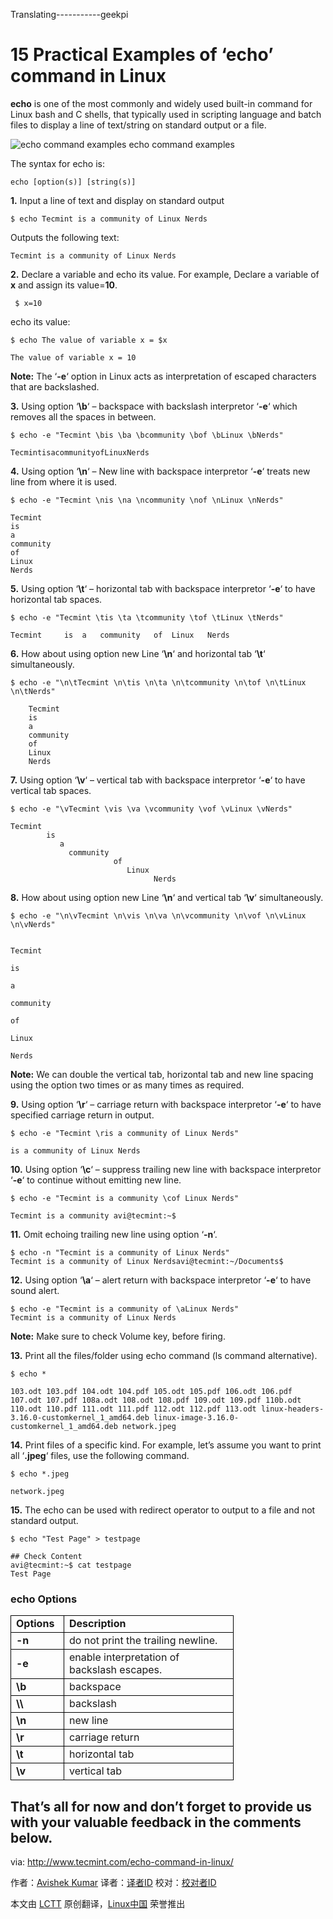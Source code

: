 Translating-----------geekpi


15 Practical Examples of ‘echo’ command in Linux
================================================================================
**echo** is one of the most commonly and widely used built-in command for Linux bash and C shells, that typically used in scripting language and batch files to display a line of text/string on standard output or a file.

![echo command examples](http://www.tecmint.com/wp-content/uploads/2014/08/echo-command.png)
echo command examples

The syntax for echo is:

    echo [option(s)] [string(s)]

**1.** Input a line of text and display on standard output

    $ echo Tecmint is a community of Linux Nerds 

Outputs the following text:

    Tecmint is a community of Linux Nerds 

**2.** Declare a variable and echo its value. For example, Declare a variable of **x** and assign its value=**10**.

     $ x=10

echo its value:

    $ echo The value of variable x = $x 

    The value of variable x = 10 

**Note:** The ‘**-e**‘ option in Linux acts as interpretation of escaped characters that are backslashed.

**3.** Using option ‘**\b**‘ – backspace with backslash interpretor ‘**-e**‘ which removes all the spaces in between.

    $ echo -e "Tecmint \bis \ba \bcommunity \bof \bLinux \bNerds" 

    TecmintisacommunityofLinuxNerds 

**4.** Using option ‘**\n**‘ – New line with backspace interpretor ‘**-e**‘ treats new line from where it is used.

    $ echo -e "Tecmint \nis \na \ncommunity \nof \nLinux \nNerds" 

    Tecmint 
    is 
    a 
    community 
    of 
    Linux 
    Nerds 

**5.** Using option ‘**\t**‘ – horizontal tab with backspace interpretor ‘**-e**‘ to have horizontal tab spaces.

    $ echo -e "Tecmint \tis \ta \tcommunity \tof \tLinux \tNerds" 

    Tecmint 	is 	a 	community 	of 	Linux 	Nerds 

**6.** How about using option new Line ‘**\n**‘ and horizontal tab ‘**\t**‘ simultaneously.

    $ echo -e "\n\tTecmint \n\tis \n\ta \n\tcommunity \n\tof \n\tLinux \n\tNerds" 
    
    	Tecmint 
    	is 
    	a 
    	community 
    	of 
    	Linux 
    	Nerds 

**7.** Using option ‘**\v**‘ – vertical tab with backspace interpretor ‘**-e**‘ to have vertical tab spaces.

    $ echo -e "\vTecmint \vis \va \vcommunity \vof \vLinux \vNerds" 
    
    Tecmint 
            is 
               a 
                 community 
                           of 
                              Linux 
                                    Nerds 

**8.** How about using option new Line ‘**\n**‘ and vertical tab ‘**\v**‘ simultaneously.

    $ echo -e "\n\vTecmint \n\vis \n\va \n\vcommunity \n\vof \n\vLinux \n\vNerds" 
    
    
    Tecmint 
    
    is 
    
    a 
    
    community 
    
    of 
    
    Linux 
    
    Nerds 

**Note:** We can double the vertical tab, horizontal tab and new line spacing using the option two times or as many times as required.

**9.** Using option ‘**\r**‘ – carriage return with backspace interpretor ‘**-e**‘ to have specified carriage return in output.

    $ echo -e "Tecmint \ris a community of Linux Nerds" 

    is a community of Linux Nerds 

**10.** Using option ‘**\c**‘ – suppress trailing new line with backspace interpretor ‘**-e**‘ to continue without emitting new line.

    $ echo -e "Tecmint is a community \cof Linux Nerds" 

    Tecmint is a community avi@tecmint:~$ 

**11.** Omit echoing trailing new line using option ‘**-n**‘.

    $ echo -n "Tecmint is a community of Linux Nerds" 
    Tecmint is a community of Linux Nerdsavi@tecmint:~/Documents$ 

**12.** Using option ‘**\a**‘ – alert return with backspace interpretor ‘**-e**‘ to have sound alert.

    $ echo -e "Tecmint is a community of \aLinux Nerds" 
    Tecmint is a community of Linux Nerds

**Note:** Make sure to check Volume key, before firing.

**13.** Print all the files/folder using echo command (ls command alternative).

    $ echo * 

    103.odt 103.pdf 104.odt 104.pdf 105.odt 105.pdf 106.odt 106.pdf 107.odt 107.pdf 108a.odt 108.odt 108.pdf 109.odt 109.pdf 110b.odt 110.odt 110.pdf 111.odt 111.pdf 112.odt 112.pdf 113.odt linux-headers-3.16.0-customkernel_1_amd64.deb linux-image-3.16.0-customkernel_1_amd64.deb network.jpeg 

**14.** Print files of a specific kind. For example, let’s assume you want to print all ‘**.jpeg**‘ files, use the following command.

    $ echo *.jpeg 

    network.jpeg 

**15.** The echo can be used with redirect operator to output to a file and not standard output.

    $ echo "Test Page" > testpage 

    ## Check Content
    avi@tecmint:~$ cat testpage 
    Test Page 

### echo Options ###

<table border="0" cellspacing="0">
<colgroup width="85"></colgroup>
<colgroup width="271"></colgroup>
<tbody>
<tr>
<td style="border: 1px solid #000000;" align="LEFT" height="16"><b> Options</b></td>
<td style="border: 1px solid #000000;" align="LEFT"><b> Description</b></td>
</tr>
<tr>
<td style="border: 1px solid #000000;" align="LEFT" height="16"><b> -n</b></td>
<td style="border: 1px solid #000000;" align="LEFT"> do not print the trailing newline.</td>
</tr>
<tr>
<td style="border: 1px solid #000000;" align="LEFT" height="16"><b> -e</b></td>
<td style="border: 1px solid #000000;" align="LEFT"> enable interpretation of backslash escapes.</td>
</tr>
<tr>
<td style="border: 1px solid #000000;" align="LEFT" height="16"><b> \b</b></td>
<td style="border: 1px solid #000000;" align="LEFT"> backspace</td>
</tr>
<tr>
<td style="border: 1px solid #000000;" align="LEFT" height="16"><b> \\</b></td>
<td style="border: 1px solid #000000;" align="LEFT"> backslash</td>
</tr>
<tr>
<td style="border: 1px solid #000000;" align="LEFT" height="16"><b> \n</b></td>
<td style="border: 1px solid #000000;" align="LEFT"> new line</td>
</tr>
<tr>
<td style="border: 1px solid #000000;" align="LEFT" height="16"><b> \r</b></td>
<td style="border: 1px solid #000000;" align="LEFT"> carriage return</td>
</tr>
<tr>
<td style="border: 1px solid #000000;" align="LEFT" height="16"><b> \t</b></td>
<td style="border: 1px solid #000000;" align="LEFT"> horizontal tab</td>
</tr>
<tr>
<td style="border: 1px solid #000000;" align="LEFT" height="16"><b> \v</b></td>
<td style="border: 1px solid #000000;" align="LEFT"> vertical tab</td>
</tr>
</tbody>
</table>

That’s all for now and don’t forget to provide us with your valuable feedback in the comments below.
--------------------------------------------------------------------------------

via: http://www.tecmint.com/echo-command-in-linux/

作者：[Avishek Kumar][a]
译者：[译者ID](https://github.com/译者ID)
校对：[校对者ID](https://github.com/校对者ID)

本文由 [LCTT](https://github.com/LCTT/TranslateProject) 原创翻译，[Linux中国](http://linux.cn/) 荣誉推出

[a]:http://www.tecmint.com/author/avishek/